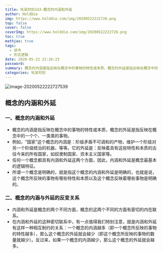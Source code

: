 ```yaml
---
title: 吼呆时刻143-概念的内涵和外延
author: HoldDie
img: https://www.holddie.com/img/20200522222728.png
top: false
cover: false
coverImg: https://www.holddie.com/img/20200522222728.png
toc: true
mathjax: true
tags:
  - 读书
  - 形式逻辑
date: 2020-05-22 22:26:23
password:
summary: 概念的内涵是指反映在概念中的事物的特性或本质，概念的外延是指反映在概念中的一个个、一类类的事物。
categories: 吼呆时刻
---
```


![image-20200522222727539](https://www.holddie.com/img/20200522222728.png)

## 概念的内涵和外延

### 一、概念的内涵和外延

- 概念的内涵是指反映在概念中的事物的特性或本质，概念的外延是指反映在概念中的一个个、一类类的事物。
- 例如，“国家”这个概念的内涵是：阶级矛盾不可调和的产物，维护一个阶级对另一个阶级统治的机器，等等。它的外延是：反映着具有这些特性和本质的古往今来的所有国家，如奴隶制国家、资本主义国家等。
- 任何一个概念都具有内涵和外延这两个方面，因此，内涵和外延是概念最基本的逻辑特征。
- 所谓一个概念是明确的，就是指这个概念的内涵和外延是明确的，也就是说，这个概念所反映的事物有哪些特性和本质以及这个概念反映着哪些事物是明确的。

### 二、概念的内涵与外延的反变关系

- 内涵和外延是概念的两个不同方面，概念的这两个不同的方面有密切的内在联系。
- 在内涵和外延的这种密切联系中，有一点值得我们特别注意，就是内涵和外延有这样一种相互制约的关系：一个概念的内涵越多（即一个概念所反映的事物的特性越多），那么这个概念的外延就会越少（即这个概念所反映的事物的数量就越少）。反过来，如果一个概念的内涵越少，那么这个概念的外延就会越多。

